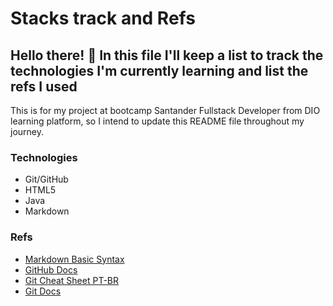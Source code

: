 # Stacks track and Refs

## Hello there!  :wave: In this file I'll keep a list to track the technologies I'm currently learning and list the refs I used

This is for my project at bootcamp Santander Fullstack Developer from DIO learning platform, so I intend to update this README file throughout my journey. 

### Technologies


- Git/GitHub
- HTML5
- Java
- Markdown



### Refs

- [Markdown Basic Syntax](https://www.markdownguide.org/basic-syntax/)
- [GitHub Docs](https://docs.github.com/pt)
- [Git Cheat Sheet PT-BR](https://training.github.com/downloads/pt_BR/github-git-cheat-sheet.pdf)
- [Git Docs](https://git-scm.com/doc) 
